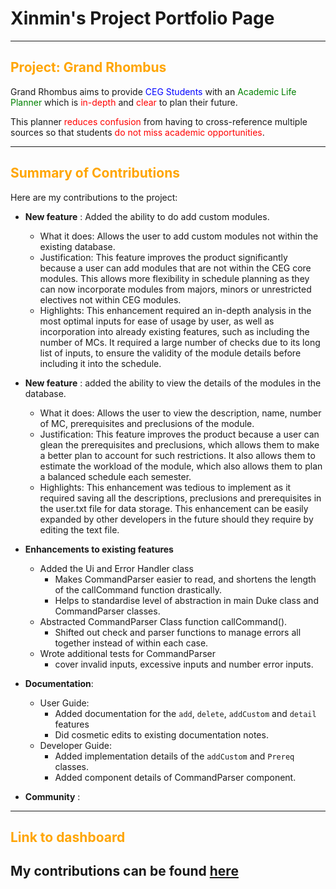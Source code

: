 # Xinmin's Project Portfolio Page

---
<h2>
<span style="color:orange;">Project: Grand Rhombus</span>
</h2>
Grand Rhombus aims to provide <span style="color:blue;">CEG Students</span> with an 
<span style="color:green;">Academic Life Planner</span> which is <span style="color:red;"> in-depth </span> and 
<span style="color:red;"> clear </span> to plan their future.

This planner <span style="color:red;">reduces confusion</span> from having to cross-reference multiple sources 
so that students <span style="color:red;">do not miss academic opportunities</span>.

---

<h2>
<span style="color:orange;">Summary of Contributions</span>
</h2>

Here are my contributions to the project:

- **New feature** : 
Added the ability to do add custom modules.
  - What it does: Allows the user to add custom modules not within the existing database.
  - Justification: This feature improves the product significantly because a user can add modules that are not within
  the CEG core modules. This allows more flexibility in schedule planning as they can now incorporate modules from
  majors, minors or unrestricted electives not within CEG modules.
  - Highlights: This enhancement required an in-depth analysis in the most optimal inputs for ease of usage by user,
  as well as incorporation into already existing features, such as including the number of MCs. It required a large
  number of checks due to its long list of inputs, to ensure the validity of the module details before including it 
  into the schedule.
- **New feature** : 
added the ability to view the details of the modules in the database.
  - What it does: Allows the user to view the description, name, number of MC, prerequisites and preclusions of the
  module. 
  - Justification: This feature improves the product because a user can glean the prerequisites and preclusions, which 
  allows them to make a better plan to account for such restrictions. It also allows them to estimate the workload of 
  the module, which also allows them to plan a balanced schedule each semester. 
  - Highlights: This enhancement was tedious to implement as it required saving all the descriptions, preclusions and
  prerequisites in the user.txt file for data storage. This enhancement can be easily expanded by other developers in 
  the future should they require by editing the text file.



- **Enhancements to existing features**
  - Added the Ui and Error Handler class 
    - Makes CommandParser easier to read, and shortens the length of the callCommand function
    drastically.
    - Helps to standardise level of abstraction in main Duke class and CommandParser classes. 
  - Abstracted CommandParser Class function callCommand().
    - Shifted out check and parser functions to manage errors all together instead of within each case. 
  - Wrote additional tests for CommandParser
    - cover invalid inputs, excessive inputs and number error inputs. 

- **Documentation**:
  - User Guide:
    - Added documentation for the `add`, `delete`, `addCustom` and `detail` features
    - Did cosmetic edits to existing documentation notes.
  - Developer Guide:
    - Added implementation details of the `addCustom` and `Prereq` classes.
    - Added component details of CommandParser component.

- **Community** :


---

<h2>
<span style="color:orange;">Link to dashboard</span>
</h2>


My contributions can be found [here](https://nus-cs2113-ay2425s2.github.io/tp-dashboard/?search=xmtan1&breakdown=true)
---